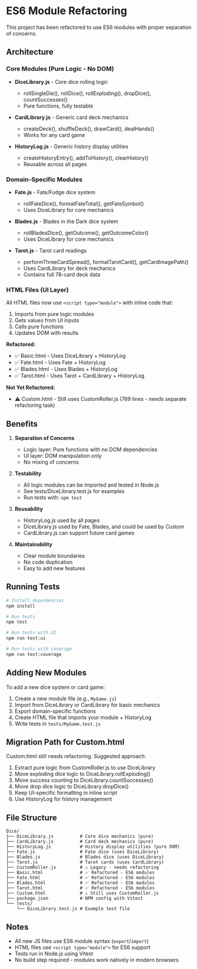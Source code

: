 # ES6 Module Refactoring

This project has been refactored to use ES6 modules with proper separation of concerns.

## Architecture

### Core Modules (Pure Logic - No DOM)

- **DiceLibrary.js** - Core dice rolling logic
  - rollSingleDie(), rollDice(), rollExploding(), dropDice(), countSuccesses()
  - Pure functions, fully testable

- **CardLibrary.js** - Generic card deck mechanics
  - createDeck(), shuffleDeck(), drawCard(), dealHands()
  - Works for any card game

- **HistoryLog.js** - Generic history display utilities
  - createHistoryEntry(), addToHistory(), clearHistory()
  - Reusable across all pages

### Domain-Specific Modules

- **Fate.js** - Fate/Fudge dice system
  - rollFateDice(), formatFateTotal(), getFateSymbol()
  - Uses DiceLibrary for core mechanics

- **Blades.js** - Blades in the Dark dice system
  - rollBladesDice(), getOutcome(), getOutcomeColor()
  - Uses DiceLibrary for core mechanics

- **Tarot.js** - Tarot card readings
  - performThreeCardSpread(), formatTarotCard(), getCardImagePath()
  - Uses CardLibrary for deck mechanics
  - Contains full 78-card deck data

### HTML Files (UI Layer)

All HTML files now use `<script type="module">` with inline code that:
1. Imports from pure logic modules
2. Gets values from UI inputs
3. Calls pure functions
4. Updates DOM with results

**Refactored:**
- ✅ Basic.html - Uses DiceLibrary + HistoryLog
- ✅ Fate.html - Uses Fate + HistoryLog
- ✅ Blades.html - Uses Blades + HistoryLog
- ✅ Tarot.html - Uses Tarot + CardLibrary + HistoryLog

**Not Yet Refactored:**
- ⚠️ Custom.html - Still uses CustomRoller.js (769 lines - needs separate refactoring task)

## Benefits

1. **Separation of Concerns**
   - Logic layer: Pure functions with no DOM dependencies
   - UI layer: DOM manipulation only
   - No mixing of concerns

2. **Testability**
   - All logic modules can be imported and tested in Node.js
   - See tests/DiceLibrary.test.js for examples
   - Run tests with: `npm test`

3. **Reusability**
   - HistoryLog.js used by all pages
   - DiceLibrary.js used by Fate, Blades, and could be used by Custom
   - CardLibrary.js can support future card games

4. **Maintainability**
   - Clear module boundaries
   - No code duplication
   - Easy to add new features

## Running Tests

```bash
# Install dependencies
npm install

# Run tests
npm test

# Run tests with UI
npm run test:ui

# Run tests with coverage
npm run test:coverage
```

## Adding New Modules

To add a new dice system or card game:

1. Create a new module file (e.g., `MyGame.js`)
2. Import from DiceLibrary or CardLibrary for basic mechanics
3. Export domain-specific functions
4. Create HTML file that imports your module + HistoryLog
5. Write tests in `tests/MyGame.test.js`

## Migration Path for Custom.html

Custom.html still needs refactoring. Suggested approach:

1. Extract pure logic from CustomRoller.js to use DiceLibrary
2. Move exploding dice logic to DiceLibrary.rollExploding()
3. Move success counting to DiceLibrary.countSuccesses()
4. Move drop dice logic to DiceLibrary.dropDice()
5. Keep UI-specific formatting in inline script
6. Use HistoryLog for history management

## File Structure

```
Dice/
├── DiceLibrary.js          # Core dice mechanics (pure)
├── CardLibrary.js          # Card deck mechanics (pure)
├── HistoryLog.js           # History display utilities (pure DOM)
├── Fate.js                 # Fate dice (uses DiceLibrary)
├── Blades.js               # Blades dice (uses DiceLibrary)
├── Tarot.js                # Tarot cards (uses CardLibrary)
├── CustomRoller.js         # ⚠️ Legacy - needs refactoring
├── Basic.html              # ✅ Refactored - ES6 modules
├── Fate.html               # ✅ Refactored - ES6 modules
├── Blades.html             # ✅ Refactored - ES6 modules
├── Tarot.html              # ✅ Refactored - ES6 modules
├── Custom.html             # ⚠️ Still uses CustomRoller.js
├── package.json            # NPM config with Vitest
└── tests/
    └── DiceLibrary.test.js # Example test file
```

## Notes

- All new JS files use ES6 module syntax (`export`/`import`)
- HTML files use `<script type="module">` for ES6 support
- Tests run in Node.js using Vitest
- No build step required - modules work natively in modern browsers
